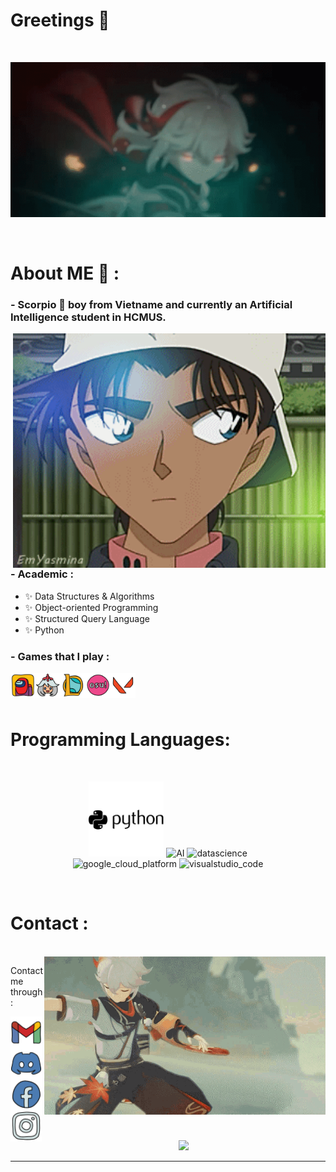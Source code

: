 # Greetings 🤗
<br>
<p align="center" >  
<img hight="1000" width="800" src="https://github.com/RobaDaCoder/RobaDaCoder/blob/main/assets/kzh%20gif.gif">
</p>
<br>

# About ME 💬 :

### - Scorpio 🦂 boy from Vietname and currently an Artificial Intelligence student in HCMUS.

<img hight="400" width="500" alt="GIF" align="right" src="https://github.com/RobaDaCoder/RobaDaCoder/blob/main/assets/heiji%20gif.gif">

### - Academic :
- ✨ Data Structures & Algorithms
- ✨ Object-oriented Programming
- ✨ Structured Query Language
- ✨ Python

### - Games that I play :
<img align="left" src="https://github.com/RobaDaCoder/RobaDaCoder/blob/main/assets/among%20us.png" width="40" hight="40">
<img align="left" src="https://github.com/RobaDaCoder/RobaDaCoder/blob/main/assets/genshin.png" width="40" hight="40">
<img align="left" src="https://github.com/RobaDaCoder/RobaDaCoder/blob/main/assets/lol.png" width="40" hight="40">
<img align="left" src="https://github.com/RobaDaCoder/RobaDaCoder/blob/main/assets/osu.png" width="40" hight="40">
<img align="left" src="https://github.com/RobaDaCoder/RobaDaCoder/blob/main/assets/valorant.png" width="40" hight="40">

</br>
</br>
</br>


# Programming Languages:
</br>

<p align="center">

<img src="https://github.com/Xx-Ashutosh-xX/Xx-Ashutosh-xX/blob/master/assets/icons/python.png" alt="python" width="120" hight="50">
<img src="https://github.com/Xx-Ashutosh-xX/Xx-Ashutosh-xX/blob/master/assets/icons/ai.png" alt="AI" width="90" hight="50">
<img src="https://github.com/Xx-Ashutosh-xX/Xx-Ashutosh-xX/blob/master/assets/icons/datascience.png" alt="datascience" width="180" hight="50">
</br>
<img src="https://github.com/Xx-Ashutosh-xX/Xx-Ashutosh-xX/blob/master/assets/icons/google_cloud_platform.png" alt="google_cloud_platform" width="270" hight="50">
<img src="https://github.com/Xx-Ashutosh-xX/Xx-Ashutosh-xX/blob/master/assets/icons/visualstudio_code.png" alt="visualstudio_code" width="240" hight="50">
</br>
</p>
</br>

# Contact :

<p>
 </br>

<img hight="320" width="450" align="right" alt="GIF" src="https://github.com/RobaDaCoder/RobaDaCoder/blob/main/assets/kzh%20gif%202.gif">


Contact me through:

 <a href="mailto:tngocbao.203@gmail.com">
 <img align="left" width="50" hight="50" src="https://github.com/RobaDaCoder/RobaDaCoder/blob/main/assets/gmail.png" />
 <a href="roba#3783">
 <img align="left" width="50" hight="50" src="https://github.com/RobaDaCoder/RobaDaCoder/blob/main/assets/discord.png" />
 <a href="https://www.facebook.com/roba.121103/">
 <img align="left" width="50" hight="50" src="https://github.com/RobaDaCoder/RobaDaCoder/blob/main/assets/fb.png" />
  <a href="https://www.instagram.com/roba.1340/">
 <img align="left" width="50" hight="50" src="https://github.com/RobaDaCoder/RobaDaCoder/blob/main/assets/ig.png" />
</br>
</br>
</br>
</a>
 </p>
 

</br>
</br>
</br>
</br>
</br>
</br>
</br>



<p align="center" >  
  <a href="https://github.com/RobaDaCoder/github-readme-stats"> 
<img src="https://github-readme-stats.vercel.app/api?username=RobaDaCoder&show_icons=true&theme=dark#gh-dark-mode-only">
  </a>
  </p>

*************
